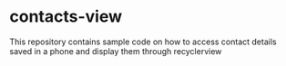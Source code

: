 # contacts-view

This repository contains sample code on how to access contact details saved in a phone and display them through recyclerview
